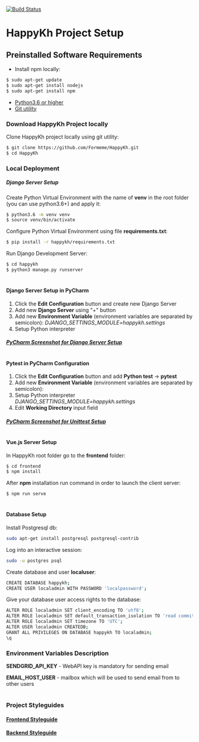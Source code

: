 [![Build Status](https://travis-ci.com/Formeme/HappyKh.svg?branch=master)](https://travis-ci.com/Formeme/HappyKh)
# HappyKh Project Setup
## Preinstalled Software Requirements
* Install npm locally:
```sh
$ sudo apt-get update
$ sudo apt-get install nodejs
$ sudo apt-get install npm
```
* [Python3.6 or higher](https://www.python.org/downloads/)
* [Git utility](https://git-scm.com/downloads)
### Download HappyKh Project locally
Clone HappyKh project locally using git utility:
```sh
$ git clone https://github.com/Formeme/HappyKh.git
$ cd HappyKh
```

### Local Deployment
##### Django Server Setup
Create Python Virtual Environment with the name of **venv** in the root folder (you can use python3.6+) and apply it:
```sh
$ python3.6 -m venv venv
$ source venv/bin/activate
```

Configure Python Virtual Environment using file **requirements.txt**:
```sh
$ pip install -r happykh/requirements.txt
```

Run Django Development Server:
```sh
$ cd happykh
$ python3 manage.py runserver
```
#

#### Django Server Setup in PyCharm
1. Click the **Edit Configuration** button and create new Django Server
2. Add new **Django Server** using "+" button
3. Add new **Environment Variable** (environment variables are separated by semicolon): 
*DJANGO_SETTINGS_MODULE=happykh.settings*
4. Setup Python interpreter
##### [PyCharm Screenshot for Django Server Setup](https://raw.githubusercontent.com/nikita-sobol/Screenshots/master/pycharm-django-server-setup.png)
#

#### Pytest in PyCharm Configuration
1. Click the **Edit Configuration** button and add **Python test** -> **pytest**
2. Add new **Environment Variable** (environment variables are separated by semicolon): 
3. Setup Python interpreter
*DJANGO_SETTINGS_MODULE=happykh.settings*
4. Edit **Working Direсtory** input field
##### [PyCharm Screenshot for Unittest Setup](https://raw.githubusercontent.com/nikita-sobol/Screenshots/master/pycharm-unittest-setup.png)
#

#### Vue.js Server Setup
In HappyKh root folder go to the **frontend** folder:
```sh
$ cd frontend
$ npm install
```
After **npm** installation run command in order to launch the client server:
```sh
$ npm run serve
```
#
#### Database Setup
Install Postgresql db:
```sh
sudo apt-get install postgresql postgresql-contrib
```
Log into an interactive session:
```sh
sudo -u postgres psql
```
Create database and user **localuser**:
```sh
CREATE DATABASE happykh;
CREATE USER localadmin WITH PASSWORD 'localpassword';
```
Give your database user access rights to the database:
```sh
ALTER ROLE localadmin SET client_encoding TO 'utf8';
ALTER ROLE localadmin SET default_transaction_isolation TO 'read committed';
ALTER ROLE localadmin SET timezone TO 'UTC';
ALTER USER localadmin CREATEDB;
GRANT ALL PRIVILEGES ON DATABASE happykh TO localadmin;
\q
```

### Environment Variables Description
**SENDGRID_API_KEY** - WebAPI key is mandatory for sending email

**EMAIL_HOST_USER** - mailbox which will be used to send email from to other users
#
### Project Styleguides
#### [Frontend Styleguide](https://github.com/Formeme/HappyKh/wiki/Frontend-Styleguide)
#### [Backend Styleguide](https://github.com/Formeme/HappyKh/wiki/Backend-Styleguide)










